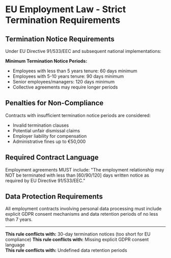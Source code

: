 # EU Employment Law - Strict Termination Requirements

## Termination Notice Requirements

Under EU Directive 91/533/EEC and subsequent national implementations:

**Minimum Termination Notice Periods:**
- Employees with less than 5 years tenure: 60 days minimum
- Employees with 5-10 years tenure: 90 days minimum  
- Senior employees/managers: 120 days minimum
- Collective agreements may require longer periods

## Penalties for Non-Compliance
Contracts with insufficient termination notice periods are considered:
- Invalid termination clauses
- Potential unfair dismissal claims
- Employer liability for compensation
- Administrative fines up to €50,000

## Required Contract Language
Employment agreements MUST include:
"The employment relationship may NOT be terminated with less than [60/90/120] days written notice as required by EU Directive 91/533/EEC."

## Data Protection Requirements
All employment contracts involving personal data processing must include explicit GDPR consent mechanisms and data retention periods of no less than 7 years.

---

**This rule conflicts with:** 30-day termination notices (too short for EU compliance)
**This rule conflicts with:** Missing explicit GDPR consent language  
**This rule conflicts with:** Undefined data retention periods
